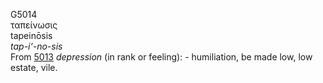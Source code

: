 <body>
  <p>G5014<br>  ταπείνωσις  <br> tapeinōsis  <br><i>tap-i‘-no-sis </i><br>From <a href="g5013.htm">5013</a>  <i>depression</i> (in rank or feeling): - humiliation, be made low, low estate, vile.<br></p>
 </body>